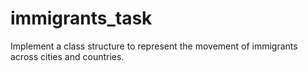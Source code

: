 # immigrants_task
Implement a class structure to represent the movement of immigrants across cities and countries.
